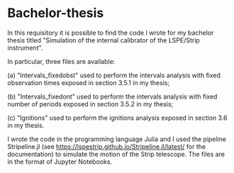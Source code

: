 # Bachelor-thesis
In this requisitory it is possible to find the code I wrote for my bachelor thesis titled "Simulation of the internal calibrator of the LSPE/Strip instrument".

In particular, three files are available: 
    
(a) "Intervals_fixedobst" used to perform the intervals analysis with fixed observation times exposed in section 3.5.1 in my thesis;
    
(b) "Intervals_fixedont" used to perform the intervals analysis with fixed number of periods exposed in section 3.5.2 in my thesis;
    
(c) "Ignitions" used to perform the ignitions analysis exposed in section 3.6 in my thesis.

I wrote the code in the programming language Julia and I used the pipeline Stripeline.jl (see https://lspestrip.github.io/Stripeline.jl/latest/ for the documentation) to simulate the motion of the Strip telescope. The files are in the format of Jupyter Notebooks. 
